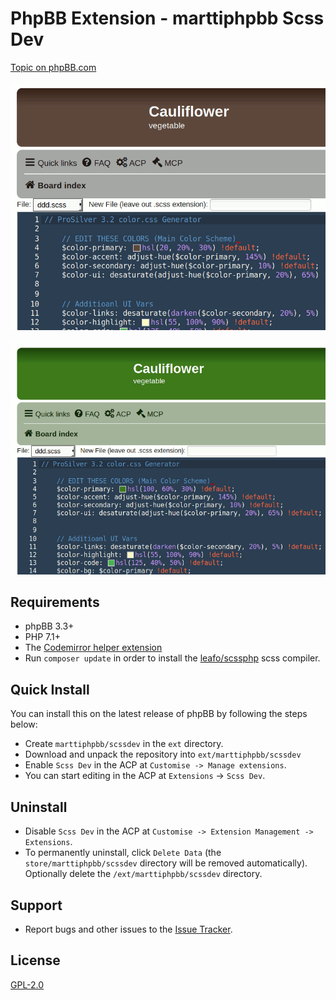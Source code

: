 # PhpBB Extension - marttiphpbb Scss Dev

[Topic on phpBB.com](https://www.phpbb.com/community/viewtopic.php?f=456&t=2492276)

![Edit A](doc/edit_a.png)

![Edit B](doc/edit_b.png)

## Requirements

* phpBB 3.3+
* PHP 7.1+
* The [Codemirror helper extension](https://github.com/marttiphpbb/phpbb-ext-codemirror)
* Run `composer update` in order to install the [leafo/scssphp](http://leafo.github.io/scssphp/) scss compiler.

## Quick Install

You can install this on the latest release of phpBB by following the steps below:

* Create `marttiphpbb/scssdev` in the `ext` directory.
* Download and unpack the repository into `ext/marttiphpbb/scssdev`
* Enable `Scss Dev` in the ACP at `Customise -> Manage extensions`.
* You can start editing in the ACP at `Extensions` -> `Scss Dev`.

## Uninstall

* Disable `Scss Dev` in the ACP at `Customise -> Extension Management -> Extensions`.
* To permanently uninstall, click `Delete Data` (the `store/marttiphpbb/scssdev` directory will be removed automatically). Optionally delete the `/ext/marttiphpbb/scssdev` directory.

## Support

* Report bugs and other issues to the [Issue Tracker](https://github.com/marttiphpbb/phpbb-ext-scssdev/issues).

## License

[GPL-2.0](license.txt)
